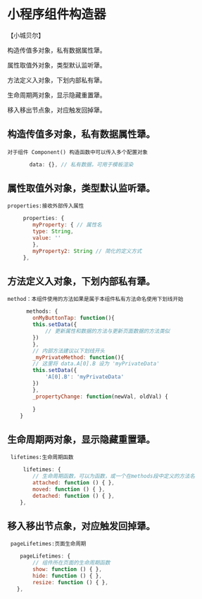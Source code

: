 # 小程序组件构造器

【小城贝尔】

构造传值多对象，私有数据属性犟。

属性取值外对象，类型默认监听犟。

方法定义入对象，下划内部私有犟。

生命周期两对象，显示隐藏重置犟。

移入移出节点象，对应触发回掉犟。


## 构造传值多对象，私有数据属性犟。
    对于组件 Component() 构造函数中可以传入多个配置对象
```js
       data: {}, // 私有数据，可用于模板渲染
```
## 属性取值外对象，类型默认监听犟。
    properties:接收外部传入属性
```js
     properties: {
        myProperty: { // 属性名
        type: String,
        value: ''
        },
        myProperty2: String // 简化的定义方式
     },
```
## 方法定义入对象，下划内部私有犟。
    method：本组件使用的方法如果是属于本组件私有方法命名使用下划线开始
```js
      methods: {
        onMyButtonTap: function(){
        this.setData({
            // 更新属性和数据的方法与更新页面数据的方法类似
        })
        },
        // 内部方法建议以下划线开头
        _myPrivateMethod: function(){
        // 这里将 data.A[0].B 设为 'myPrivateData'
        this.setData({
            'A[0].B': 'myPrivateData'
        })
        },
        _propertyChange: function(newVal, oldVal) {

        }
    }
```
## 生命周期两对象，显示隐藏重置犟。
     lifetimes:生命周期函数
```js
     lifetimes: {
        // 生命周期函数，可以为函数，或一个在methods段中定义的方法名
        attached: function () { },
        moved: function () { },
        detached: function () { },
    },
```
## 移入移出节点象，对应触发回掉犟。
     pageLifetimes:页面生命周期
```js
    pageLifetimes: {
        // 组件所在页面的生命周期函数
        show: function () { },
        hide: function () { },
        resize: function () { },
   },
````